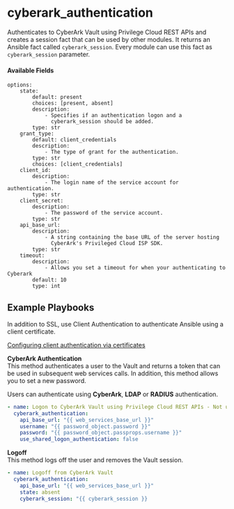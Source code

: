 # cyberark_authentication


Authenticates to CyberArk Vault using Privilege Cloud REST APIs and creates a session fact that can be used by other modules. It returns an Ansible fact called `cyberark_session`. Every module can use this fact as `cyberark_session` parameter.


#### Available Fields
```
options:
    state:
        default: present
        choices: [present, absent]
        description:
            - Specifies if an authentication logon and a
              cyberark_session should be added.
        type: str
    grant_type:
        default: client_credentials
        description:
            - The type of grant for the authentication.
        type: str
        choices: [client_credentials]
    client_id:
        description:
            - The login name of the service account for authentication.
        type: str
    client_secret:
        description:
            - The password of the service account.
        type: str
    api_base_url:
        description:
            - A string containing the base URL of the server hosting
              CyberArk's Privileged Cloud ISP SDK.
        type: str
    timeout:
        description:
            - Allows you set a timeout for when your authenticating to Cyberark
        default: 10
        type: int
```
## Example Playbooks

In addition to SSL, use Client Authentication to authenticate Ansible using a client certificate.

[Configuring client authentication via certificates](https://docs.cyberark.com/Product-Doc/OnlineHelp/PAS/Latest/en/Content/SDK/Configuring%20Client%20Authentication%20via%20Client%20Certificates.htm)

**CyberArk Authentication**<br/>
This method authenticates a user to the Vault and returns a token that can be used in subsequent web services calls. In addition, this method allows you to set a new password.

Users can authenticate using **CyberArk**, **LDAP** or **RADIUS** authentication.

```yaml
- name: Logon to CyberArk Vault using Privilege Cloud REST APIs - Not use_shared_logon_authentication
  cyberark_authentication:
    api_base_url: "{{ web_services_base_url }}"
    username: "{{ password_object.password }}"
    password: "{{ password_object.passprops.username }}"
    use_shared_logon_authentication: false
```
**Logoff**<br/>
This method logs off the user and removes the Vault session.

```yaml
- name: Logoff from CyberArk Vault
  cyberark_authentication:
    api_base_url: "{{ web_services_base_url }}"
    state: absent
    cyberark_session: "{{ cyberark_session }}
```
